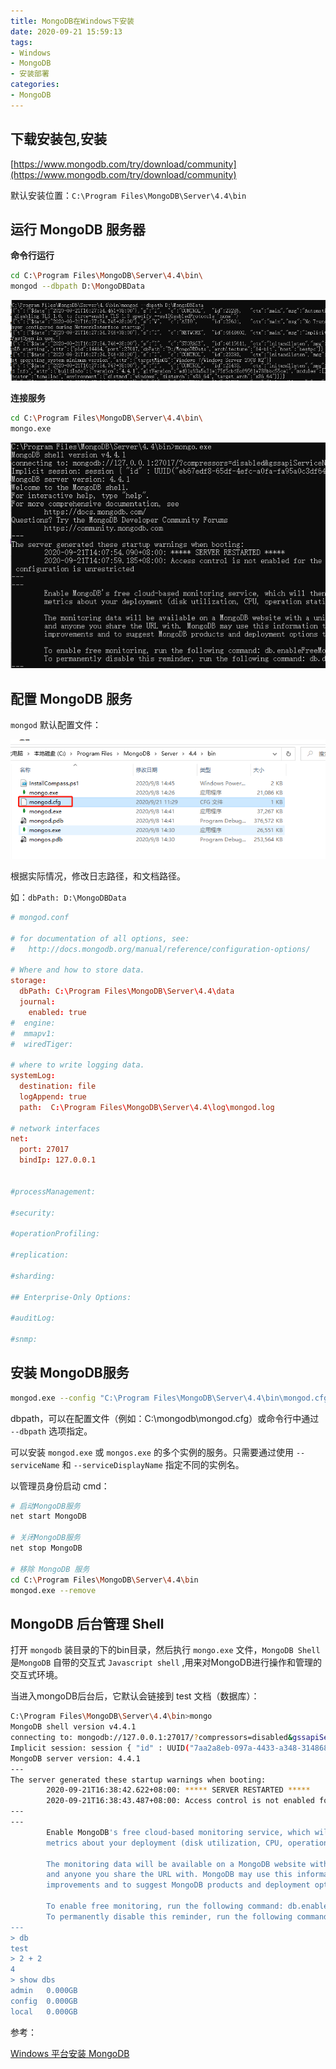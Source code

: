```yaml
---
title: MongoDB在Windows下安装
date: 2020-09-21 15:59:13
tags:
- Windows
- MongoDB
- 安装部署
categories:
- MongoDB
---
```


## 下载安装包,安装

[https://www.mongodb.com/try/download/community](https://www.mongodb.com/try/download/community)

默认安装位置：`C:\Program Files\MongoDB\Server\4.4\bin`

## 运行 MongoDB 服务器

**命令行运行**

```sh
cd C:\Program Files\MongoDB\Server\4.4\bin\
mongod --dbpath D:\MongoDBData
```

![微信截图_20200921162755.png](/img/微信截图_20200921162755.png)

**连接服务**

```sh
cd C:\Program Files\MongoDB\Server\4.4\bin\
mongo.exe
```

![微信截图_20200921162957.png](/img/微信截图_20200921162957.png)

## 配置 MongoDB 服务

`mongod` 默认配置文件：

![微信截图_20200921161709.png](/img/微信截图_20200921161709.png)

根据实际情况，修改日志路径，和文档路径。

如：`dbPath: D:\MongoDBData`

```conf
# mongod.conf

# for documentation of all options, see:
#   http://docs.mongodb.org/manual/reference/configuration-options/

# Where and how to store data.
storage:
  dbPath: C:\Program Files\MongoDB\Server\4.4\data
  journal:
    enabled: true
#  engine:
#  mmapv1:
#  wiredTiger:

# where to write logging data.
systemLog:
  destination: file
  logAppend: true
  path:  C:\Program Files\MongoDB\Server\4.4\log\mongod.log

# network interfaces
net:
  port: 27017
  bindIp: 127.0.0.1


#processManagement:

#security:

#operationProfiling:

#replication:

#sharding:

## Enterprise-Only Options:

#auditLog:

#snmp:
```

## 安装 MongoDB服务

```sh
mongod.exe --config "C:\Program Files\MongoDB\Server\4.4\bin\mongod.cfg" --install
```

dbpath，可以在配置文件（例如：C:\mongodb\mongod.cfg）或命令行中通过 `--dbpath` 选项指定。

可以安装 `mongod.exe` 或 `mongos.exe` 的多个实例的服务。只需要通过使用 `--serviceName` 和 `--serviceDisplayName` 指定不同的实例名。


以管理员身份启动 cmd：

```sh
# 启动MongoDB服务
net start MongoDB

# 关闭MongoDB服务
net stop MongoDB

# 移除 MongoDB 服务
cd C:\Program Files\MongoDB\Server\4.4\bin
mongod.exe --remove
```

## MongoDB 后台管理 Shell

打开 `mongodb` 装目录的下的bin目录，然后执行 `mongo.exe` 文件，`MongoDB Shell` 是`MongoDB` 自带的交互式 `Javascript shell` ,用来对MongoDB进行操作和管理的交互式环境。

当进入mongoDB后台后，它默认会链接到 test 文档（数据库）：

```sh
C:\Program Files\MongoDB\Server\4.4\bin>mongo
MongoDB shell version v4.4.1
connecting to: mongodb://127.0.0.1:27017/?compressors=disabled&gssapiServiceName=mongodb
Implicit session: session { "id" : UUID("7aa2a8eb-097a-4433-a348-314868079dff") }
MongoDB server version: 4.4.1
---
The server generated these startup warnings when booting:
        2020-09-21T16:38:42.622+08:00: ***** SERVER RESTARTED *****
        2020-09-21T16:38:43.487+08:00: Access control is not enabled for the database. Read and write access to data and configuration is unrestricted
---
---
        Enable MongoDB's free cloud-based monitoring service, which will then receive and display
        metrics about your deployment (disk utilization, CPU, operation statistics, etc).

        The monitoring data will be available on a MongoDB website with a unique URL accessible to you
        and anyone you share the URL with. MongoDB may use this information to make product
        improvements and to suggest MongoDB products and deployment options to you.

        To enable free monitoring, run the following command: db.enableFreeMonitoring()
        To permanently disable this reminder, run the following command: db.disableFreeMonitoring()
---
> db
test
> 2 + 2
4
> show dbs
admin   0.000GB
config  0.000GB
local   0.000GB
```

参考：

[Windows 平台安装 MongoDB](https://www.runoob.com/mongodb/mongodb-window-install.html)